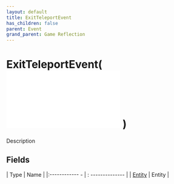 ```yaml
---
layout: default
title: ExitTeleportEvent
has_children: false
parent: Event
grand_parent: Game Reflection
---
```

# ExitTeleportEvent( ![ EntityEventBase ](game-reflection/events/entity_event_base.md) )
Description 

## Fields
| Type | Name |
|:------------ - | : -------------- |
| [Entity](game-reflection/classes/entity.md) | Entity |
